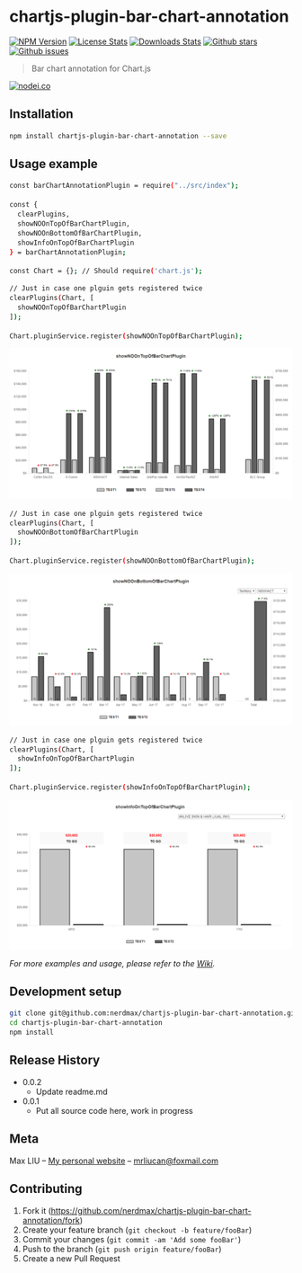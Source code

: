 # chartjs-plugin-bar-chart-annotation

[![NPM Version][npm-image]][npm-url]
[![License Stats][npm-license]][npm-url]
[![Downloads Stats][npm-downloads]][npm-url]
[![Github stars][github-stars]][github-url]
[![Github issues][github-issues]][github-issues-url]
<!-- [![Build Status][travis-image]][travis-url] -->

> Bar chart annotation for Chart.js

[![nodei.co][npm-io]][npm-url]

## Installation

```sh
npm install chartjs-plugin-bar-chart-annotation --save
```

## Usage example

```sh
const barChartAnnotationPlugin = require("../src/index");

const {
  clearPlugins,
  showNOOnTopOfBarChartPlugin,
  showNOOnBottomOfBarChartPlugin,
  showInfoOnTopOfBarChartPlugin
} = barChartAnnotationPlugin;

const Chart = {}; // Should require('chart.js');
```

```sh
// Just in case one plguin gets registered twice
clearPlugins(Chart, [
  showNOOnTopOfBarChartPlugin
]);

Chart.pluginService.register(showNOOnTopOfBarChartPlugin);
```
![](./samples/showNOOnTopOfBarChartPlugin.png)

```sh
// Just in case one plguin gets registered twice
clearPlugins(Chart, [
  showNOOnBottomOfBarChartPlugin
]);

Chart.pluginService.register(showNOOnBottomOfBarChartPlugin);
```
![](./samples/showNOOnBottomOfBarChartPlugin.png)

```sh
// Just in case one plguin gets registered twice
clearPlugins(Chart, [
  showInfoOnTopOfBarChartPlugin
]);

Chart.pluginService.register(showInfoOnTopOfBarChartPlugin);
```
![](./samples/showInfoOnTopOfBarChartPlugin.png)

_For more examples and usage, please refer to the [Wiki][wiki]._

## Development setup

```sh
git clone git@github.com:nerdmax/chartjs-plugin-bar-chart-annotation.git
cd chartjs-plugin-bar-chart-annotation
npm install
```

## Release History

<!-- * 0.2.1
    * CHANGE: Update docs (module code remains unchanged)
* 0.2.0
    * CHANGE: Remove `setDefaultXYZ()`
    * ADD: Add `init()`
* 0.1.1
    * FIX: Crash when calling `baz()` (Thanks @GenerousContributorName!)
* 0.1.0
    * The first proper release
    * CHANGE: Rename `foo()` to `bar()` -->
* 0.0.2
    * Update readme.md
* 0.0.1
    * Put all source code here, work in progress

## Meta

Max LIU – [My personal website](#) – mrliucan@foxmail.com


## Contributing

1. Fork it (<https://github.com/nerdmax/chartjs-plugin-bar-chart-annotation/fork>)
2. Create your feature branch (`git checkout -b feature/fooBar`)
3. Commit your changes (`git commit -am 'Add some fooBar'`)
4. Push to the branch (`git push origin feature/fooBar`)
5. Create a new Pull Request

<!-- Markdown link & img dfn's -->
[npm-image]: https://img.shields.io/npm/v/chartjs-plugin-bar-chart-annotation.svg?style=flat-square
[npm-url]: https://www.npmjs.com/package/chartjs-plugin-bar-chart-annotation
[npm-license]: https://img.shields.io/npm/l/chartjs-plugin-bar-chart-annotation.svg
[npm-downloads]: https://img.shields.io/npm/dm/chartjs-plugin-bar-chart-annotation.svg?style=flat-square
[github-url]: https://github.com/nerdmax/chartjs-plugin-bar-chart-annotation
[github-issues]: https://img.shields.io/github/issues/nerdmax/chartjs-plugin-bar-chart-annotation.svg
[github-issues-url]: https://github.com/nerdmax/chartjs-plugin-bar-chart-annotation/issues
[github-stars]: https://img.shields.io/github/stars/nerdmax/chartjs-plugin-bar-chart-annotation.svg
[travis-image]: https://img.shields.io/travis/dbader/node-chartjs-plugin-bar-chart-annotation/master.svg?style=flat-square
[travis-url]: https://travis-ci.org/dbader/node-chartjs-plugin-bar-chart-annotation
[npm-io]: https://nodei.co/npm/chartjs-plugin-bar-chart-annotation.png?downloads=true&downloadRank=true&stars=true
[wiki]: https://github.com/nerdmax/chartjs-plugin-bar-chart-annotation/wiki
